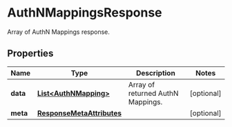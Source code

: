 # AuthNMappingsResponse

Array of AuthN Mappings response.

## Properties

| Name     | Type                                                    | Description                       | Notes      |
| -------- | ------------------------------------------------------- | --------------------------------- | ---------- |
| **data** | [**List&lt;AuthNMapping&gt;**](AuthNMapping.md)         | Array of returned AuthN Mappings. | [optional] |
| **meta** | [**ResponseMetaAttributes**](ResponseMetaAttributes.md) |                                   | [optional] |
